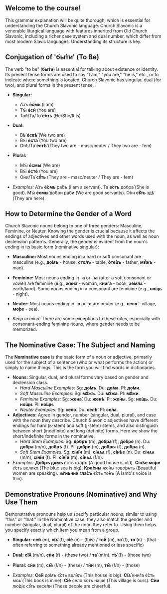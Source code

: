 ## Welcome to the course!

This grammar explanation will be quite thorough, which is essential for understanding the Church Slavonic language. Church Slavonic is a venerable liturgical language with features inherited from Old Church Slavonic, including a richer case system and dual number, which differ from most modern Slavic languages. Understanding its structure is key.

## Conjugation of 'бы́ти' (To Be)

The verb "to be" (**бы́ти**) is essential for talking about existence or identity. Its present tense forms are used to say "I am," "you are," "he is," etc., or to indicate where something is located. Church Slavonic has singular, dual (for two), and plural forms in the present tense.

* **Singular:**
    * А́зъ **е҆́смь** (I am)
    * Тꙑ̀ **е҆сѝ** (You are)
    * То́й/Та̀/То̀ **е҆́сть** (He/She/It is)
* **Dual:**
    * Вѣ̀ **е҆свѣ̀** (We two are)
    * Въі **е҆ста̀** (You two are)
    * О́нѣ/Та̀ **е҆стѣ̀** (They two are - masc/neuter / They two are - fem)
* **Plural:**
    * Мꙑ̀ **е҆смы̀** (We are)
    * Вꙑ̀ **е҆стѐ** (You are)
    * О́ни/Та̀ **сꙋ́ть** (They are - masc/neuter / They are - fem)

* *Examples:* А́зъ **е҆́смь** ра́бъ (I am a servant). Та̀ **е҆́сть** добра̀ (She is good). Мꙑ̀ **е҆смы̀** до́бри ра́би (We are good servants). О́ни **сꙋ́ть** здѣ̀ (They are here).

## How to Determine the Gender of a Word

Church Slavonic nouns belong to one of three genders: Masculine, Feminine, or Neuter. Knowing the gender is crucial because it affects the endings of adjectives and other words used with the noun, as well as noun declension patterns. Generally, the gender is evident from the noun's ending in its basic form (nominative singular):

* **Masculine:** Most nouns ending in a hard or soft consonant are masculine (e.g., **до́мъ** - house, **сто́лъ** - table, **о҆те́цъ** - father, **мꙋ́жъ** - man).
* **Feminine:** Most nouns ending in -**а** or -**ꙗ** (after a soft consonant or vowel) are feminine (e.g., **жена̀** - woman, **кни́га** - book, **землѧ̀** - earth/land). Some nouns ending in a consonant are feminine (e.g., **но́щь** - night).
* **Neuter:** Most nouns ending in -**о** or -**е** are neuter (e.g., **село̀** - village, **мо́ре** - sea).

* *Keep in mind:* There are some exceptions to these rules, especially with consonant-ending feminine nouns, where gender needs to be memorized.

## The Nominative Case: The Subject and Naming

The **Nominative case** is the basic form of a noun or adjective, primarily used for the subject of a sentence (who or what performs the action) or simply to name things. This is the form you will find words in dictionaries.

* **Nouns:** Singular, dual, and plural forms vary based on gender and declension class.
    * *Hard Masculine Examples:* Sg: **до́мъ**. Du: **до́ма**. Pl: **до́ми**.
    * *Soft Masculine Examples:* Sg: **мꙋ́жъ**. Du: **мꙋ́жа**. Pl: **мꙋ́жи**.
    * *Feminine Examples:* Sg: **жена̀**. Du: **женѣ̀**. Pl: **же́ны**. Sg: **но́щь**. Du: **но́щи**. Pl: **но́щи**.
    * *Neuter Examples:* Sg: **село̀**. Du: **селѣ̀**. Pl: **се́ла**.
* **Adjectives:** Agree in gender, number (singular, dual, plural), and case with the noun they describe. Church Slavonic adjectives have different endings for hard (ь-stem) and soft (j-stem) stems, and also distinguish between short (indefinite) and long (definite) forms. Here we show the short/indefinite forms in the nominative.
    * *Hard Stem Examples:* Sg: **до́бръ** (m), **добра̀** (f), **до́бро** (n). Du: **до́бра** (m/n), **до́брѣ** (f). Pl: **до́бри** (m), **до́бры** (f), **до́бра** (n).
    * *Soft Stem Examples:* Sg: **сíнїи** (m), **сíнѧѧ** (f), **сíнѣе** (n). Du: **сíнѧѧ** (m/n), **сíнїи** (f). Pl: **сíнїи** (m), **сíнѧѧ** (f/n).
* *Examples:* **До́бръ до́мъ** є҆́сть ста́ръ (A good house is old). **Сíнѣе мо́ре** є҆́сть велико (The blue sea is big). **Кра́сны** же́ны гово́рѧтъ (Beautiful women are speaking). **ѩ́гньчии гла́съ** є҆́сть то́нъ (A lamb's voice is thin).

## Demonstrative Pronouns (Nominative) and Why Use Them

Demonstrative pronouns help us specify particular nouns, similar to using "this" or "that." In the Nominative case, they also match the gender and number (singular, dual, plural) of the noun they refer to. Using them helps you specify exactly which item you mean from a group.

* **Singular:** **се́й** (m), **сїѧ̀** (f), **сіѐ** (n) - (this) / **то́й** (m), **та̀** (f), **то̀** (n) - (that - often referring to something already mentioned or less specific)
* **Dual:** **сїѧ̑** (m/n), **сѝи** (f) - (these two) / **та́** (m/n), **тѣ́** (f) - (those two)
* **Plural:** **сѝи** (m), **сꙗ̑** (f/n) - (these) / **тѝи** (m), **тꙗ̑** (f/n) - (those)

* *Examples:* **Се́й** до́мъ є҆́сть велі́къ (This house is big). **Сїѧ̀** кни́га є҆́сть моѧ̀ (This book is mine). **Сіѐ** село̀ є҆́сть на́ше (This village is ours). **Сѝи** лю́діє сꙋ́ть весе́ли (These people are cheerful).